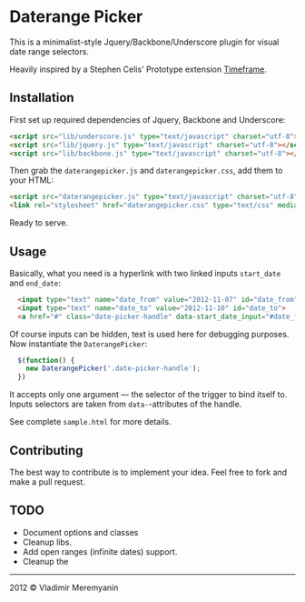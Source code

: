 # Daterange Picker

This is a minimalist-style Jquery/Backbone/Underscore plugin for visual date range selectors.

Heavily inspired by a Stephen Celis' Prototype extension [Timeframe](http://stephencelis.github.com/timeframe/).

## Installation

First set up required dependencies of Jquery, Backbone and Underscore:

```html
<script src="lib/underscore.js" type="text/javascript" charset="utf-8"></script>
<script src="lib/jquery.js" type="text/javascript" charset="utf-8"></script>
<script src="lib/backbone.js" type="text/javascript" charset="utf-8"></script>
```

Then grab the `daterangepicker.js` and `daterangepicker.css`, add them to your HTML:

```html
<script src="daterangepicker.js" type="text/javascript" charset="utf-8"></script>
<link rel="stylesheet" href="daterangepicker.css" type="text/css" media="screen">
```

Ready to serve.

## Usage

Basically, what you need is a hyperlink with two linked inputs `start_date` and `end_date`:

```html
  <input type="text" name="date_from" value="2012-11-07" id="date_from"> — 
  <input type="text" name="date_to" value="2012-11-10" id="date_to">
  <a href="#" class="date-picker-handle" data-start_date_input="#date_from" data-end_date_input="#date_to">show datepicker</a>
```

Of course inputs can be hidden, text is used here for debugging purposes. Now instantiate the `DaterangePicker`:

```javascript
  $(function() {
    new DaterangePicker('.date-picker-handle');
  })
```

It accepts only one argument — the selector of the trigger to bind itself to. Inputs selectors are taken from `data-`-attributes of the handle.

See complete `sample.html` for more details.

## Contributing

The best way to contribute is to implement your idea. Feel free to fork and make a pull request.

## TODO

* Document options and classes
* Cleanup libs.
* Add open ranges (infinite dates) support.
* Cleanup the 

---

2012 © Vladimir Meremyanin
